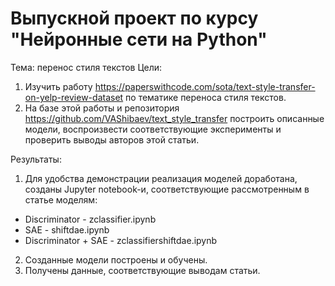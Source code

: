 # Выпускной проект по курсу "Нейронные сети на Python"
Тема: перенос стиля текстов
Цели:
1. Изучить работу https://paperswithcode.com/sota/text-style-transfer-on-yelp-review-dataset по тематике переноса стиля текстов.
2. На базе этой работы и репозитория https://github.com/VAShibaev/text_style_transfer построить описанные модели, воспроизвести соответствующие эксперименты и проверить выводы авторов этой статьи.

Результаты:
1. Для удобства демонстрации реализация моделей доработана, созданы Jupyter notebook-и, соответствующие рассмотренным в статье моделям:
* Discriminator - zclassifier.ipynb
* SAE - shiftdae.ipynb
* Discriminator + SAE - zclassifiershiftdae.ipynb
2. Созданные модели построены и обучены.
3. Получены данные, соответствующие выводам статьи.

